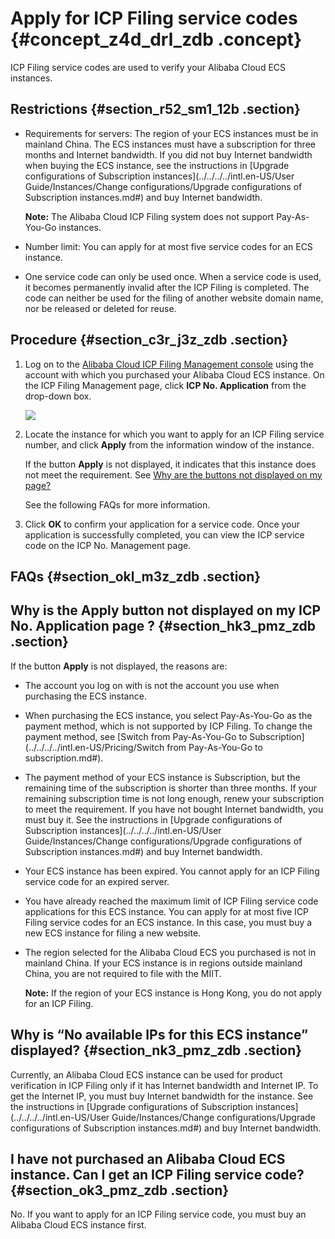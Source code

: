 # Apply for ICP Filing service codes {#concept_z4d_drl_zdb .concept}

ICP Filing service codes are used to verify your Alibaba Cloud ECS instances.

## Restrictions {#section_r52_sm1_12b .section}

-   Requirements for servers: The region of your ECS instances must be in mainland China. The ECS instances must have a subscription for three months and Internet bandwidth. If you did not buy Internet bandwidth when buying the ECS instance, see the instructions in [Upgrade configurations of Subscription instances](../../../../intl.en-US/User Guide/Instances/Change configurations/Upgrade configurations of Subscription instances.md#) and buy Internet bandwidth.

    **Note:** The Alibaba Cloud ICP Filing system does not support Pay-As-You-Go instances.

-   Number limit: You can apply for at most five service codes for an ECS instance.
-   One service code can only be used once. When a service code is used, it becomes permanently invalid after the ICP Filing is completed. The code can neither be used for the filing of another website domain name, nor be released or deleted for reuse.

## Procedure {#section_c3r_j3z_zdb .section}

1.  Log on to the [Alibaba Cloud ICP Filing Management console](https://bsn.console.aliyun.com/#/bsnApply/ecs) using the account with which you purchased your Alibaba Cloud ECS instance. On the ICP Filing Management page, click **ICP No. Application** from the drop-down box.

    ![](http://static-aliyun-doc.oss-cn-hangzhou.aliyuncs.com/assets/img/14195/5697_en-US.png)

2.  Locate the instance for which you want to apply for an ICP Filing service number, and click **Apply** from the information window of the instance.

    If the button **Apply** is not displayed, it indicates that this instance does not meet the requirement. See [Why are the buttons not displayed on my page?](#concept_z4d_drl_zdb/section_hk3_pmz_zdb)

    See the following FAQs for more information.

3.  Click **OK** to confirm your application for a service code. Once your application is successfully completed, you can view the ICP service code on the ICP No. Management page.

## FAQs {#section_okl_m3z_zdb .section}

## Why is the Apply button not displayed on my ICP No. Application page ? {#section_hk3_pmz_zdb .section}

If the button **Apply** is not displayed, the reasons are:

-   The account you log on with is not the account you use when purchasing the ECS instance.
-   When purchasing the ECS instance, you select Pay-As-You-Go as the payment method, which is not supported by ICP Filing. To change the payment method, see [Switch from Pay-As-You-Go to Subscription](../../../../intl.en-US/Pricing/Switch from Pay-As-You-Go to subscription.md#).
-   The payment method of your ECS instance is Subscription, but the remaining time of the subscription is shorter than three months. If your remaining subscription time is not long enough, renew your subscription to meet the requirement. If you have not bought Internet bandwidth, you must buy it. See the instructions in [Upgrade configurations of Subscription instances](../../../../intl.en-US/User Guide/Instances/Change configurations/Upgrade configurations of Subscription instances.md#) and buy Internet bandwidth.
-   Your ECS instance has been expired. You cannot apply for an ICP Filing service code for an expired server.
-   You have already reached the maximum limit of ICP Filing service code applications for this ECS instance. You can apply for at most five ICP Filing service codes for an ECS instance. In this case, you must buy a new ECS instance for filing a new website.
-   The region selected for the Alibaba Cloud ECS you purchased is not in mainland China. If your ECS instance is in regions outside mainland China, you are not required to file with the MIIT.

    **Note:** If the region of your ECS instance is Hong Kong, you do not apply for an ICP Filing.


## Why is “No available IPs for this ECS instance” displayed? {#section_nk3_pmz_zdb .section}

Currently, an Alibaba Cloud ECS instance can be used for product verification in ICP Filing only if it has Internet bandwidth and Internet IP. To get the Internet IP, you must buy Internet bandwidth for the instance. See the instructions in [Upgrade configurations of Subscription instances](../../../../intl.en-US/User Guide/Instances/Change configurations/Upgrade configurations of Subscription instances.md#) and buy Internet bandwidth.

## I have not purchased an Alibaba Cloud ECS instance. Can I get an ICP Filing service code? {#section_ok3_pmz_zdb .section}

No. If you want to apply for an ICP Filing service code, you must buy an Alibaba Cloud ECS instance first.


